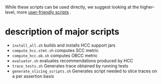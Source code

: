 While these scripts can be used directly, we suggest looking at the higher-level, more [user-friendly scripts](../experiments/scripts)
.

# description of major scripts
* `install_all.sh` builds and installs HCC support jars
* `compute_hcc.stmt.sh` computes SCC metric
* `compute_hcc.ob.sh` computes OBCC metric
* `evaluator.sh` evaluates recommendations produced by HCC
* `trace_tests.sh` Generates trace obtained by running tests
* `generate_slicing_scripts.sh` Generates script needed to slice traces on a per assertion basis
